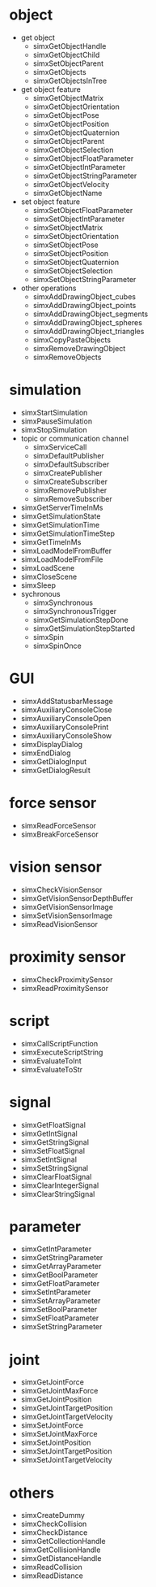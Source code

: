 # object
- get object
    - simxGetObjectHandle           
    - simxGetObjectChild            
    - simxSetObjectParent           
    - simxGetObjects                
    - simxGetObjectsInTree             
- get object feature
    - simxGetObjectMatrix           
    - simxGetObjectOrientation      
    - simxGetObjectPose             
    - simxGetObjectPosition         
    - simxGetObjectQuaternion       
    - simxGetObjectParent           
    - simxGetObjectSelection        
    - simxGetObjectFloatParameter   
    - simxGetObjectIntParameter     
    - simxGetObjectStringParameter  
    - simxGetObjectVelocity          
    - simxGetObjectName         
- set object feature
    - simxSetObjectFloatParameter   
    - simxSetObjectIntParameter     
    - simxSetObjectMatrix           
    - simxSetObjectOrientation      
    - simxSetObjectPose             
    - simxSetObjectPosition         
    - simxSetObjectQuaternion       
    - simxSetObjectSelection        
    - simxSetObjectStringParameter  
- other operations
    - simxAddDrawingObject_cubes    
    - simxAddDrawingObject_points   
    - simxAddDrawingObject_segments 
    - simxAddDrawingObject_spheres  
    - simxAddDrawingObject_triangles 
    - simxCopyPasteObjects          
    - simxRemoveDrawingObject       
    - simxRemoveObjects             

# simulation
- simxStartSimulation           
- simxPauseSimulation           
- simxStopSimulation            
- topic or communication channel
    - simxServiceCall               
    - simxDefaultPublisher          
    - simxDefaultSubscriber         
    - simxCreatePublisher           
    - simxCreateSubscriber          
    - simxRemovePublisher           
    - simxRemoveSubscriber          
- simxGetServerTimeInMs         
- simxGetSimulationState        
- simxGetSimulationTime         
- simxGetSimulationTimeStep     
- simxGetTimeInMs               
- simxLoadModelFromBuffer       
- simxLoadModelFromFile         
- simxLoadScene                 
- simxCloseScene                
- simxSleep                     
- sychronous
    - simxSynchronous               
    - simxSynchronousTrigger        
    - simxGetSimulationStepDone     
    - simxGetSimulationStepStarted  
    - simxSpin                      
    - simxSpinOnce                  


# GUI
- simxAddStatusbarMessage       
- simxAuxiliaryConsoleClose     
- simxAuxiliaryConsoleOpen      
- simxAuxiliaryConsolePrint     
- simxAuxiliaryConsoleShow      
- simxDisplayDialog             
- simxEndDialog                  
- simxGetDialogInput            
- simxGetDialogResult           

# force sensor
- simxReadForceSensor           
- simxBreakForceSensor

# vision sensor
- simxCheckVisionSensor         
- simxGetVisionSensorDepthBuffer
- simxGetVisionSensorImage      
- simxSetVisionSensorImage      
- simxReadVisionSensor          

# proximity sensor
- simxCheckProximitySensor      
- simxReadProximitySensor       

# script          
- simxCallScriptFunction        
- simxExecuteScriptString       
- simxEvaluateToInt             
- simxEvaluateToStr          

# signal
- simxGetFloatSignal            
- simxGetIntSignal              
- simxGetStringSignal           
- simxSetFloatSignal            
- simxSetIntSignal              
- simxSetStringSignal           
- simxClearFloatSignal   
- simxClearIntegerSignal        
- simxClearStringSignal          

# parameter
- simxGetIntParameter           
- simxGetStringParameter        
- simxGetArrayParameter         
- simxGetBoolParameter    
- simxGetFloatParameter         
- simxSetIntParameter           
- simxSetArrayParameter         
- simxSetBoolParameter          
- simxSetFloatParameter         
- simxSetStringParameter        

# joint
- simxGetJointForce             
- simxGetJointMaxForce          
- simxGetJointPosition          
- simxGetJointTargetPosition    
- simxGetJointTargetVelocity    
- simxSetJointForce             
- simxSetJointMaxForce          
- simxSetJointPosition          
- simxSetJointTargetPosition    
- simxSetJointTargetVelocity    

# others
- simxCreateDummy             
- simxCheckCollision            
- simxCheckDistance             
- simxGetCollectionHandle       
- simxGetCollisionHandle        
- simxGetDistanceHandle         
- simxReadCollision             
- simxReadDistance              
